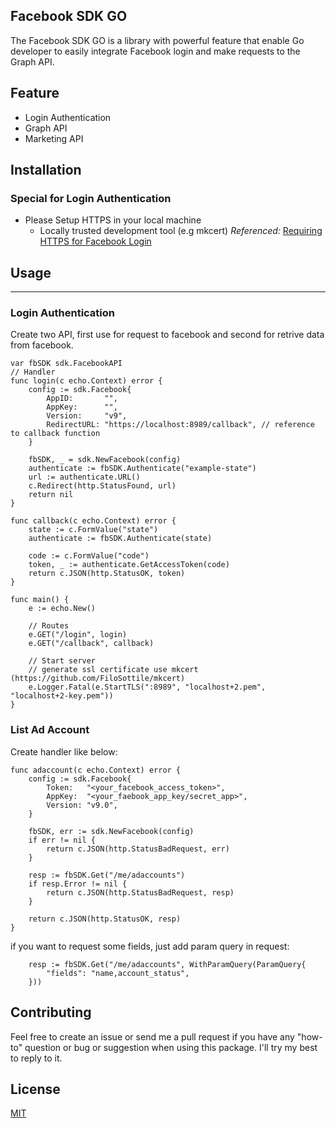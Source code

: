 ## Facebook SDK GO
The Facebook SDK GO is a library with powerful feature that enable Go developer to easily integrate Facebook login and make requests to the Graph API.

## Feature
- Login Authentication
- Graph API
- Marketing API

## Installation
### Special for Login Authentication
- Please Setup HTTPS in your local machine
    - Locally trusted development tool (e.g mkcert)
    *Referenced:* [Requiring HTTPS for Facebook Login](https://developers.facebook.com/blog/post/2018/06/08/enforce-https-facebook-login/)

## Usage
---
### Login Authentication
Create two API, first use for request to facebook and second for retrive data from facebook.
```
var fbSDK sdk.FacebookAPI
// Handler
func login(c echo.Context) error {
	config := sdk.Facebook{
		AppID:       "",
		AppKey:      "",
		Version:     "v9",
		RedirectURL: "https://localhost:8989/callback", // reference to callback function
	}

	fbSDK, _ = sdk.NewFacebook(config)
	authenticate := fbSDK.Authenticate("example-state")
	url := authenticate.URL()
	c.Redirect(http.StatusFound, url)
	return nil
}

func callback(c echo.Context) error {
	state := c.FormValue("state")
	authenticate := fbSDK.Authenticate(state)

	code := c.FormValue("code")
	token, _ := authenticate.GetAccessToken(code)
	return c.JSON(http.StatusOK, token)
}

func main() {
	e := echo.New()

	// Routes
	e.GET("/login", login)
	e.GET("/callback", callback)

	// Start server
	// generate ssl certificate use mkcert (https://github.com/FiloSottile/mkcert)
	e.Logger.Fatal(e.StartTLS(":8989", "localhost+2.pem", "localhost+2-key.pem"))
}
```

### List Ad Account
Create handler like below:
```
func adaccount(c echo.Context) error {
	config := sdk.Facebook{
		Token:   "<your_facebook_access_token>",
		AppKey:  "<your_faebook_app_key/secret_app>",
		Version: "v9.0",
	}

	fbSDK, err := sdk.NewFacebook(config)
	if err != nil {
		return c.JSON(http.StatusBadRequest, err)
	}

	resp := fbSDK.Get("/me/adaccounts")
	if resp.Error != nil {
		return c.JSON(http.StatusBadRequest, resp)
	}

	return c.JSON(http.StatusOK, resp)
}
```

if you want to request some fields, just add param query in request:
```
	resp := fbSDK.Get("/me/adaccounts", WithParamQuery(ParamQuery{
		"fields": "name,account_status",
	}))
```

## Contributing
Feel free to create an issue or send me a pull request if you have any "how-to" question or bug or suggestion when using this package. I'll try my best to reply to it.

## License
[MIT](https://choosealicense.com/licenses/mit/)
